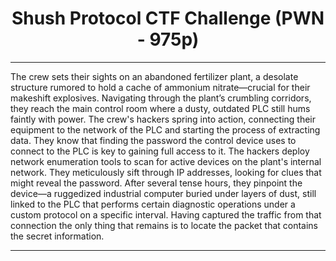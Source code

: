 # <h1 align="center">Shush Protocol CTF Challenge (PWN - 975p)</h1>

---

<p align="center">

The crew sets their sights on an abandoned fertilizer plant, a desolate structure rumored to hold a cache of ammonium nitrate—crucial for their makeshift explosives. 
Navigating through the plant’s crumbling corridors, they reach the main control room where a dusty, outdated PLC still hums faintly with power. 
The crew's hackers spring into action, connecting their equipment to the network of the PLC and starting the process of extracting data. 
They know that finding the password the control device uses to connect to the PLC is key to gaining full access to it.
The hackers deploy network enumeration tools to scan for active devices on the plant's internal network. 
They meticulously sift through IP addresses, looking for clues that might reveal the password. 
After several tense hours, they pinpoint the device—a ruggedized industrial computer buried under layers of dust, still linked to the PLC that performs certain diagnostic operations under a custom protocol on a specific interval. 
Having captured the traffic from that connection the only thing that remains is to locate the packet that contains the secret information.
  
</p>

---
